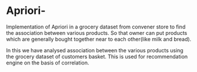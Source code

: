 # Apriori-
Implementation of Apriori in a grocery dataset from convener store to find the association between various products.
So that owner can put products which are generally bought together near to each other(like milk and bread). 

In this we have analysed association between the various products using the grocery dataset of customers basket.
This is used for recommendation engine on the basis of correlation.

